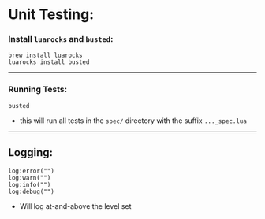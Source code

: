 
# Unit Testing:

### Install `luarocks` and `busted`: 
```
brew install luarocks
luarocks install busted
```
--- 

### Running Tests: 
```
busted 
```
- this will run all tests in the `spec/` directory with the suffix `..._spec.lua`

--- 
## Logging:
```
log:error("")
log:warn("")
log:info("")
log:debug("")
```
- Will log at-and-above the level set
